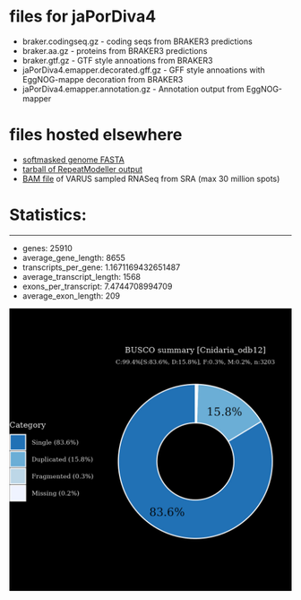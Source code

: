 # files for jaPorDiva4

* braker.codingseq.gz - coding seqs from BRAKER3 predictions
* braker.aa.gz - proteins from BRAKER3 predictions
* braker.gtf.gz - GTF style annoations from BRAKER3
* jaPorDiva4.emapper.decorated.gff.gz - GFF style annoations with EggNOG-mappe decoration from BRAKER3
* jaPorDiva4.emapper.annotation.gz - Annotation output from EggNOG-mapper

# files hosted elsewhere
* [softmasked genome FASTA](https://asg_hubs.cog.sanger.ac.uk/jaPorDiva4/jaPorDiva4.fa.masked)
* [tarball of RepeatModeller output](https://asg_hubs.cog.sanger.ac.uk/jaPorDiva4/jaPorDiva4.tar.xz)
* [BAM file](https://asg_hubs.cog.sanger.ac.uk/jaPorDiva4/VARUS_modified.bam) of VARUS sampled RNASeq from SRA (max 30 million spots)

# Statistics:

---
 * genes: 25910
 * average_gene_length: 8655
 * transcripts_per_gene: 1.1671169432651487
 * average_transcript_length: 1568
 * exons_per_transcript: 7.4744708994709
 * average_exon_length: 209


![Plot of BUSCO results](jaPorDiva4_busco.jpeg)


